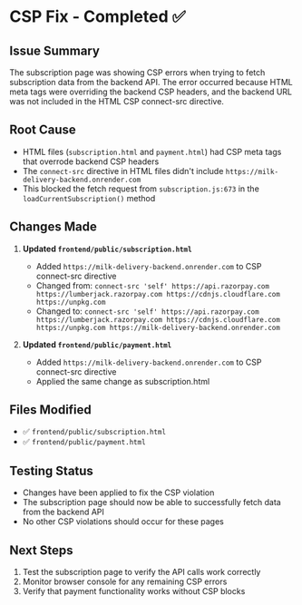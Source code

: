 # CSP Fix - Completed ✅

## Issue Summary
The subscription page was showing CSP errors when trying to fetch subscription data from the backend API. The error occurred because HTML meta tags were overriding the backend CSP headers, and the backend URL was not included in the HTML CSP connect-src directive.

## Root Cause
- HTML files (`subscription.html` and `payment.html`) had CSP meta tags that overrode backend CSP headers
- The `connect-src` directive in HTML files didn't include `https://milk-delivery-backend.onrender.com`
- This blocked the fetch request from `subscription.js:673` in the `loadCurrentSubscription()` method

## Changes Made
1. **Updated `frontend/public/subscription.html`**
   - Added `https://milk-delivery-backend.onrender.com` to CSP connect-src directive
   - Changed from: `connect-src 'self' https://api.razorpay.com https://lumberjack.razorpay.com https://cdnjs.cloudflare.com https://unpkg.com`
   - Changed to: `connect-src 'self' https://api.razorpay.com https://lumberjack.razorpay.com https://cdnjs.cloudflare.com https://unpkg.com https://milk-delivery-backend.onrender.com`

2. **Updated `frontend/public/payment.html`**
   - Added `https://milk-delivery-backend.onrender.com` to CSP connect-src directive
   - Applied the same change as subscription.html

## Files Modified
- ✅ `frontend/public/subscription.html`
- ✅ `frontend/public/payment.html`

## Testing Status
- Changes have been applied to fix the CSP violation
- The subscription page should now be able to successfully fetch data from the backend API
- No other CSP violations should occur for these pages

## Next Steps
1. Test the subscription page to verify the API calls work correctly
2. Monitor browser console for any remaining CSP errors
3. Verify that payment functionality works without CSP blocks
